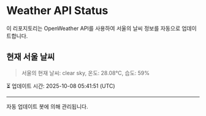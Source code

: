 
# Weather API Status

이 리포지토리는 OpenWeather API를 사용하여 서울의 날씨 정보를 자동으로 업데이트합니다.

## 현재 서울 날씨
> 서울의 현재 날씨: clear sky, 온도: 28.08°C, 습도: 59%

⏳ 업데이트 시간: 2025-10-08 05:41:51 (UTC)

---
자동 업데이트 봇에 의해 관리됩니다.

